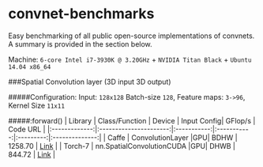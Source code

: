 convnet-benchmarks
==================

Easy benchmarking of all public open-source implementations of convnets.
A summary is provided in the section below.

Machine: `6-core Intel i7-3930K @ 3.20GHz` + `NVIDIA Titan Black` + `Ubuntu 14.04 x86_64`

###Spatial Convolution layer (3D input 3D output)


#####Configuration: Input: `128x128` Batch-size `128`, Feature maps: `3->96`,  Kernel Size `11x11`

#####:forward()
| Library       | Class/Function         | Device | Input Config| GFlop/s   | Code URL       |
|:-------------:|:----------------------:|:-----------:|:-----------:|:---------:|:--------------:|
| Caffe         | ConvolutionLayer<Dtype>   |GPU| BDHW | 1258.70  | [Link](https://github.com/BVLC/caffe/blob/master/src/caffe/layers/conv_layer.cu) |
| Torch-7       | nn.SpatialConvolutionCUDA |GPU| DHWB | 844.72  | [Link](https://github.com/torch/cunn/blob/master/SpatialConvolutionCUDA/updateOutput.cu) |


